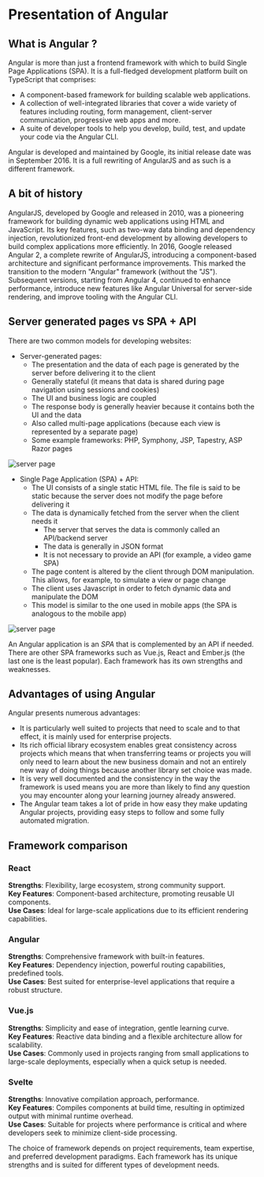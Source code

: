 # Presentation of Angular

## What is Angular ?
Angular is more than just a frontend framework with which to build Single Page Applications (SPA). It is a full-fledged development platform built on TypeScript that comprises:

- A component-based framework for building scalable web applications.
- A collection of well-integrated libraries that cover a wide variety of features including routing, form management, client-server communication, progressive web apps and more.
- A suite of developer tools to help you develop, build, test, and update your code via the Angular CLI.

Angular is developed and maintained by Google, its initial release date was in September 2016. It is a full rewriting of AngularJS and as such is a different framework.

## A bit of history

AngularJS, developed by Google and released in 2010, was a pioneering framework for building dynamic web applications using HTML and JavaScript. Its key features, such as two-way data binding and dependency injection, revolutionized front-end development by allowing developers to build complex applications more efficiently. In 2016, Google released Angular 2, a complete rewrite of AngularJS, introducing a component-based architecture and significant performance improvements. This marked the transition to the modern "Angular" framework (without the "JS"). Subsequent versions, starting from Angular 4, continued to enhance performance, introduce new features like Angular Universal for server-side rendering, and improve tooling with the Angular CLI.

## Server generated pages vs SPA + API

There are two common models for developing websites:

- Server-generated pages:
  - The presentation and the data of each page is generated by the server before delivering it to the client
  - Generally stateful (it means that data is shared during page navigation using sessions and cookies)
  - The UI and business logic are coupled
  - The response body is generally heavier because it contains both the UI and the data
  - Also called multi-page applications (because each view is represented by a separate page)
  - Some example frameworks: PHP, Symphony, JSP, Tapestry, ASP Razor pages

![server page](../assets/MPA.svg)

- Single Page Application (SPA) + API:
  - The UI consists of a single static HTML file. The file is said to be static because the server does not modify the page before delivering it
  - The data is dynamically fetched from the server when the client needs it
    - The server that serves the data is commonly called an API/backend server
    - The data is generally in JSON format
    - It is not necessary to provide an API (for example, a video game SPA)
  - The page content is altered by the client through DOM manipulation. This allows, for example, to simulate a view or page change
  - The client uses Javascript in order to fetch dynamic data and manipulate the DOM
  - This model is similar to the one used in mobile apps (the SPA is analogous to the mobile app)

![server page](../assets/SPA.svg)

An Angular application is an *SPA* that is complemented by an API if needed.
There are other SPA frameworks such as Vue.js, React and Ember.js (the last one is the least popular).
Each framework has its own strengths and weaknesses.

## Advantages of using Angular

Angular presents numerous advantages:

- It is particularly well suited to projects that need to scale and to that effect, it is mainly used for enterprise projects.
- Its rich official library ecosystem enables great consistency across projects which means that when transferring teams or projects you will only need to learn about the new business domain and not an entirely new way of doing things because another library set choice was made.
- It is very well documented and the consistency in the way the framework is used means you are more than likely to find any question you may encounter along your learning journey already answered.
- The Angular team takes a lot of pride in how easy they make updating Angular projects, providing easy steps to follow and some fully automated migration.

## Framework comparison

### React
**Strengths**: Flexibility, large ecosystem, strong community support.  
**Key Features**: Component-based architecture, promoting reusable UI components.  
**Use Cases**: Ideal for large-scale applications due to its efficient rendering capabilities.

### Angular
**Strengths**: Comprehensive framework with built-in features.  
**Key Features**: Dependency injection, powerful routing capabilities, predefined tools.  
**Use Cases**: Best suited for enterprise-level applications that require a robust structure.

### Vue.js
**Strengths**: Simplicity and ease of integration, gentle learning curve.  
**Key Features**: Reactive data binding and a flexible architecture allow for scalability.  
**Use Cases**: Commonly used in projects ranging from small applications to large-scale deployments, especially when a quick setup is needed.

### Svelte
**Strengths**: Innovative compilation approach, performance.  
**Key Features**: Compiles components at build time, resulting in optimized output with minimal runtime overhead.  
**Use Cases**: Suitable for projects where performance is critical and where developers seek to minimize client-side processing.

The choice of framework depends on project requirements, team expertise, and preferred development paradigms. Each framework has its unique strengths and is suited for different types of development needs.